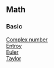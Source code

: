 ## Math
### Basic
[Complex number](ComplexNumber/README.md)  
[Entroy](Entory/README.md)  
[Euler](Euler/README.md)  
[Taylor](Taylor/README.md)